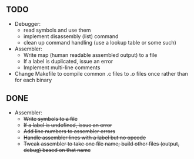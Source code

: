 ## TODO ##

* Debugger:
  * read symbols and use them
  * implement disassembly (list) command
  * clean up command handling (use a lookup table or some such)
* Assembler:
  * Write map (human readable assembled output) to a file
  * If a label is duplicated, issue an error
  * Implement multi-line comments
* Change Makefile to compile common .c files to .o files once rather than for each binary


## DONE ##

* Assembler:
  * ~~Write symbols to a file~~
  * ~~If a label is undefined, issue an error~~
  * ~~Add line numbers to assembler errors~~
  * ~~Handle assembler lines with a label but no opcode~~
  * ~~Tweak assembler to take one file name; build other files (output, debug) based on that name~~

